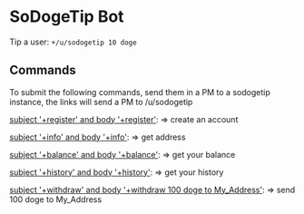 # SoDogeTip Bot 
Tip a user: `+/u/sodogetip 10 doge`

## Commands 
To submit the following commands, send them in a PM to a sodogetip instance, the links will send a PM to /u/sodogetip

[subject '+register' and body '+register'](https://www.reddit.com/message/compose?to=sodogetip&subject=%2Bregister&message=%2Bregister):
    => create an account


[subject '+info' and body '+info'](https://www.reddit.com/message/compose?to=sodogetip&subject=%2Binfo&message=%2Binfo):
    => get address
   
[subject '+balance' and body '+balance'](https://www.reddit.com/message/compose?to=sodogetip&subject=%2Bbalance&message=%2Bbalance):
    => get your balance

[subject '+history' and body '+history'](https://www.reddit.com/message/compose?to=sodogetip&subject=%2Bhistory&message=%2Bhistory):
    => get your history
  
[subject '+withdraw' and body '+withdraw 100 doge to My_Address'](https://www.reddit.com/message/compose?to=sodogetip&subject=%2Bwithdraw&message=%2Bwithdraw%20100%20doge%20to%20My_Address):
    => send 100 doge to My_Address
